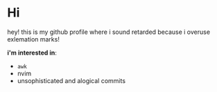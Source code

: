 # Hi

hey! this is my github profile where i sound retarded because i
overuse exlemation marks!

**i'm interested in**:

- `awk`
- nvim
- unsophisticated and alogical commits
